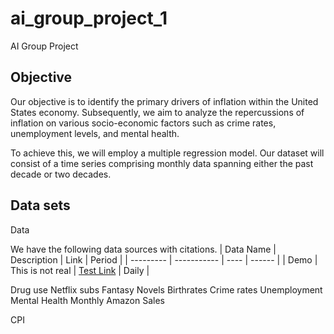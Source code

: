 # ai_group_project_1
AI Group Project 


## Objective

Our objective is to identify the primary drivers of inflation within the United States economy. Subsequently, we aim to analyze the repercussions of inflation on various socio-economic factors such as crime rates, unemployment levels, and mental health.

To achieve this, we will employ a multiple regression model. Our dataset will consist of a time series comprising monthly data spanning either the past decade or two decades.

## Data sets

Data 

We have the following data sources with citations.
| Data Name | Description | Link | Period |
| --------- | ----------- | ---- | ------ |
| Demo      | This is not real | [Test Link](https://www.google.com) | Daily |




Drug use
Netflix subs
Fantasy Novels
Birthrates
Crime rates
Unemployment
Mental Health
Monthly Amazon Sales

CPI